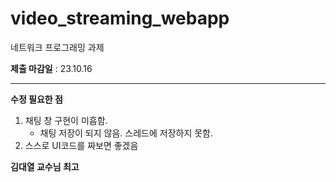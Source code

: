 # video_streaming_webapp
네트워크 프로그래밍 과제

**제출 마감일** : 23.10.16  

---

**수정 필요한 점**
1. 채팅 창 구현이 미흡함.
   - 채팅 저장이 되지 않음. 스레드에 저장하지 못함.
2. 스스로 UI코드를 짜보면 좋겠음


**김대열 교수님 최고**
